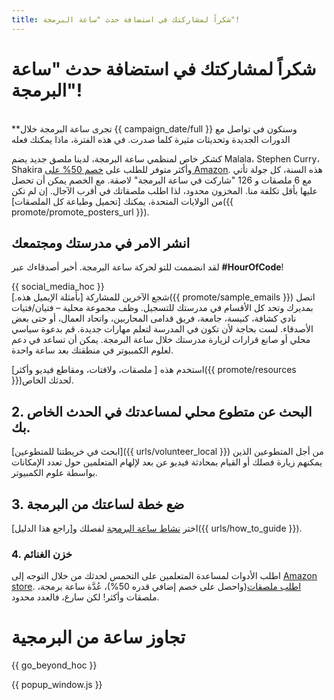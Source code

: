 ```yaml
---
title: شكراً لمشاركتك في استضافة حدث "ساعة البرمجة"!
---
```


# شكراً لمشاركتك في استضافة حدث "ساعة البرمجة"!

<br /> **تجرى ساعة البرمجة خلال {{ campaign_date/full }} وسنكون في تواصل مع الدورات الجديدة وتحديثات مثيرة كلما صدرت. في هذه الفترة، ماذا يمكنك فعله</p> 

كشكر خاص لمنظمي ساعة البرمجة، لدينا ملصق جديد يضم Malala، Stephen Curry، Shakira وأكثر متوفر للطلب على [خصم 50% على Amazon](https://www.amazon.com/promocode/A3QAYNZUZTSSNQ). هذه السنة، كل جولة تأتي مع 6 ملصقات و 126 "شاركت في ساعة البرمجة" لاصقة. مع الخصم يمكن أن تحصل عليها بأقل تكلفة منا. المخزون محدود، لذا اطلب ملصقاتك في أقرب الآجال. إن لم تكن من الولايات المتحدة، يمكنك [تحميل وطباعة كل الملصقات]({{ promote/promote_posters_url }}).

## انشر الامر في مدرستك ومجتمعك

لقد انضممت للتو لحركة ساعة البرمجة. أخبر أصدقاءك عبر **#HourOfCode**!

{{ social_media_hoc }} <br /> شجع الآخرين للمشاركة [بأمثلة الإيميل هذه.]({{ promote/sample_emails }}) اتصل بمديرك وتحد كل الأقسام في مدرستك للتسجيل. وظف مجموعة محلية – فتيان/فتيات نادي كشافة، كنيسة، جامعة، فريق قدامى المحاربين، واتحاد العمال، أو حتى بعض الأصدقاء. لست بحاجة لأن تكون في المدرسة لتعلم مهارات جديدة. قم بدعوة سياسي محلي أو صانع قرارات لزيارة مدرستك خلال ساعة البرمجة. يمكن أن تساعد في دعم لعلوم الكمبيوتر في منطقتك بعد ساعة واحدة.

استخدم هذه [ ملصقات، ولافتات، ومقاطع فيديو وأكثر]({{ promote/resources }})لحدثك الخاص.

## 2. البحث عن متطوع محلي لمساعدتك في الحدث الخاص بك.

[ابحث في خريطتنا للمتطوعين]({{ urls/volunteer_local }}) من أجل المتطوعين الذين يمكنهم زيارة فصلك أو القيام بمحادثة فيديو عن بعد لإلهام المتعلمين حول تعدد الإمكانات بواسطة علوم الكمبيوتر.

## 3. ضع خطة لساعتك من البرمجة

اختر [نشاط ساعة البرمجة](https://hourofcode.com/learn) لفصلك و[راجع هذا الدليل]({{ urls/how_to_guide }}).

### 4. خزن الغنائم

اطلب الأدوات لمساعدة المتعلمين على التحمس لحدثك من خلال التوجه إلى [Amazon store](https://www.amazon.com/stores/page/8557B2A6-EBF2-4C9F-95C5-C3256FBA0220). [اطلب ملصقات](https://www.amazon.com/promocode/A3QAYNZUZTSSNQ)(واحصل على خصم إضافي قدره 50%)، عُدَّة ساعة برمجة، ملصقات وأكثر! لكن سارع، فالعدد محدود.

# تجاوز ساعة من البرمجية

{{ go_beyond_hoc }}

{{ popup_window.js }}